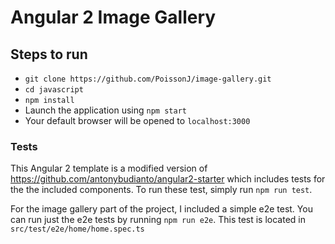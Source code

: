 # Angular 2 Image Gallery

## Steps to run
- `git clone https://github.com/PoissonJ/image-gallery.git`
- `cd javascript`
- `npm install`
- Launch the application using `npm start`
- Your default browser will be opened to `localhost:3000`

### Tests
This Angular 2 template is a modified version of https://github.com/antonybudianto/angular2-starter
which includes tests for the the included components. To run these test, simply run `npm run test`.

For the image gallery part of the project, I included a simple e2e test. You can run just the e2e tests
by running `npm run e2e`. This test is located in `src/test/e2e/home/home.spec.ts`
